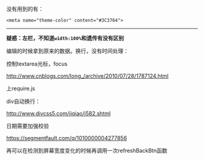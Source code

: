 没有用到的有：

```
<meta name="theme-color" content="#3C3764">
```

---

**疑惑：左栏，不知道`width:100%`和遗传有没有区别**

编辑的时候拿到原来的数据。换行，没有时间处理：

控制textarea光标，focus

http://www.cnblogs.com/long_/archive/2010/07/28/1787124.html



上require.js

div自动换行：

http://www.divcss5.com/jiqiao/j582.shtml





日期需要加强校验

https://segmentfault.com/q/1010000004277856





再可以在检测到屏幕宽度变化的时候再调用一次refreshBackBtn函数